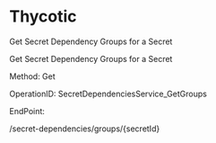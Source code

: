 #     Thycotic


Get Secret Dependency Groups for a Secret

Get Secret Dependency Groups for a Secret

Method: Get

OperationID: SecretDependenciesService_GetGroups

EndPoint:

/secret-dependencies/groups/{secretId}
